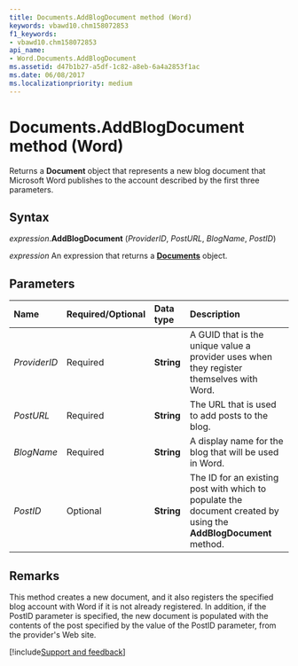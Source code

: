 ```yaml
---
title: Documents.AddBlogDocument method (Word)
keywords: vbawd10.chm158072853
f1_keywords:
- vbawd10.chm158072853
api_name:
- Word.Documents.AddBlogDocument
ms.assetid: d47b1b27-a5df-1c82-a8eb-6a4a2853f1ac
ms.date: 06/08/2017
ms.localizationpriority: medium
---
```



# Documents.AddBlogDocument method (Word)

Returns a **Document** object that represents a new blog document that Microsoft Word publishes to the account described by the first three parameters.


## Syntax

_expression_.**AddBlogDocument** (_ProviderID_, _PostURL_, _BlogName_, _PostID_)

_expression_ An expression that returns a **[Documents](Word.Documents.md)** object.


## Parameters

|Name|Required/Optional|Data type|Description|
|:-----|:-----|:-----|:-----|
| _ProviderID_|Required| **String**|A GUID that is the unique value a provider uses when they register themselves with Word.|
| _PostURL_|Required| **String**|The URL that is used to add posts to the blog.|
| _BlogName_|Required| **String**|A display name for the blog that will be used in Word.|
| _PostID_|Optional| **String**|The ID for an existing post with which to populate the document created by using the **AddBlogDocument** method.|

## Remarks

This method creates a new document, and it also registers the specified blog account with Word if it is not already registered. In addition, if the PostID parameter is specified, the new document is populated with the contents of the post specified by the value of the PostID parameter, from the provider's Web site.




[!include[Support and feedback](~/includes/feedback-boilerplate.md)]